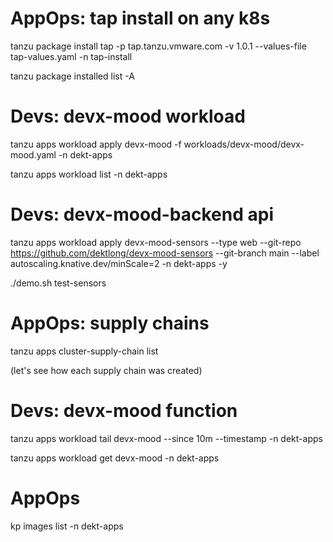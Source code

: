 
# AppOps: tap install on any k8s

tanzu package install tap -p tap.tanzu.vmware.com -v 1.0.1  --values-file tap-values.yaml -n tap-install

tanzu package installed list -A


# Devs: devx-mood workload
tanzu apps workload apply devx-mood -f workloads/devx-mood/devx-mood.yaml -n dekt-apps

tanzu apps workload list -n dekt-apps

# Devs: devx-mood-backend api

tanzu apps workload apply devx-mood-sensors --type web --git-repo https://github.com/dektlong/devx-mood-sensors --git-branch main --label autoscaling.knative.dev/minScale=2 -n dekt-apps -y

./demo.sh test-sensors   

# AppOps: supply chains

tanzu apps cluster-supply-chain list

(let's see how each supply chain was created)

# Devs: devx-mood function
tanzu apps workload tail devx-mood --since 10m --timestamp  -n dekt-apps

tanzu apps workload get devx-mood -n dekt-apps

# AppOps
kp images list -n dekt-apps
